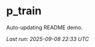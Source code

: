 # p_train

Auto-updating README demo.

<!--START_SECTION:status-->
_Last run: 2025-09-08 22:33 UTC_
<!--END_SECTION:status-->

















































































































































































































































































































































































































